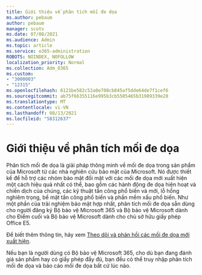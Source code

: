 ```yaml
---
title: Giới thiệu về phân tích mối đe dọa
ms.author: pebaum
author: pebaum
manager: scotv
ms.date: 07/08/2021
ms.audience: Admin
ms.topic: article
ms.service: o365-administration
ROBOTS: NOINDEX, NOFOLLOW
localization_priority: Normal
ms.collection: Adm_O365
ms.custom:
- "3000003"
- "12315"
ms.openlocfilehash: 6121be582c52a0e708cb845af5dde64de7f1cef6
ms.sourcegitcommit: ab75f66355116e995b3cb5505465b31989339e28
ms.translationtype: MT
ms.contentlocale: vi-VN
ms.lasthandoff: 08/13/2021
ms.locfileid: "58312637"
---
```

# <a name="about-threat-analytics"></a>Giới thiệu về phân tích mối đe dọa

Phân tích mối đe dọa là giải pháp thông minh về mối đe dọa trong sản phẩm của Microsoft từ các nhà nghiên cứu bảo mật của Microsoft. Nó được thiết kế để hỗ trợ các nhóm bảo mật đối mặt với các mối đe dọa mới xuất hiện một cách hiệu quả nhất có thể, bao gồm các hành động đe dọa hiện hoạt và chiến dịch của chúng, các kỹ thuật tấn công phổ biến và mới, lỗ hổng nghiêm trọng, bề mặt tấn công phổ biến và phần mềm xấu phổ biến. Như một phần của trải nghiệm bảo mật hợp nhất, phân tích mối đe dọa sẵn dùng cho người đăng ký Bộ bảo vệ Microsoft 365 và Bộ bảo vệ Microsoft dành cho Điểm cuối và Bộ bảo vệ Microsoft dành cho chủ sở hữu giấy phép Office E5. 

Để biết thêm thông tin, hãy xem [Theo dõi và phản hồi các mối đe dọa mới xuất hiện](https://docs.microsoft.com/microsoft-365/security/defender/threat-analytics).

Nếu bạn là người dùng có Bộ bảo vệ Microsoft 365, cho dù bạn đang đánh giá sản phẩm hay có giấy phép đầy đủ, bạn đều có thể truy nhập phân tích mối đe dọa và báo cáo mối đe dọa bất cứ lúc nào. 